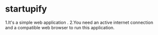 # startupify
1.It's a simple web application .
2.You need an active internet connection and a compatible web browser to run this application.
